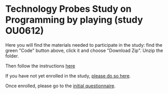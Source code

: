 # Technology Probes Study on Programming by playing (study OU0612)

Here you will find the materials needed to participate in the study: find the green "Code" button above, click it and choose "Download Zip". Unzip the folder.

Then follow the instructions [here](https://github.com/martindupras/Probes_Study_ou0612_Instructions/edit/main/readme.md)

If you have not yet enrolled in the study, [please do so here](https://app.onlinesurveys.jisc.ac.uk/s/openuniversity/dupras-probes-study-ou0612).

Once enrolled, please go to the [initial questionnaire](https://app.onlinesurveys.jisc.ac.uk/s/openuniversity/study-0612-initial-questionnaire).




